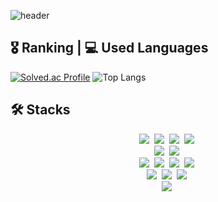 <!--## ✨백지혜-->
![header](https://capsule-render.vercel.app/api?type=rect&color=gradient&text=%20Baik%20Ji%20Hea%20&height=100&fontAlign=86&fontAlignY=75&fontSize=40&animation=fadeIn)
## 🎖️ Ranking | 💻 Used Languages
[![Solved.ac Profile](http://mazassumnida.wtf/api/v2/generate_badge?boj=bjh991222)](https://solved.ac/bjh991222/)
![Top Langs](https://github-readme-stats.vercel.app/api/top-langs/?username=jiheaBaik&card_width=485&layout=compact&theme=dracula)

## 🛠 Stacks
<p align="center">
  <img src="https://img.shields.io/badge/C++-DD4B39?style=flat-square&logo=cplusplus&logoColor=white"/></a>&nbsp
  <img src="https://img.shields.io/badge/C＃-008C99?style=flat-square&logo=csharp&logoColor=white"/></a>&nbsp 
  <img src="https://img.shields.io/badge/C-ffb13b?style=flat-square&logo=c&logoColor=white"/></a>&nbsp 
  <img src="https://img.shields.io/badge/HLSL-C65BCF?style=flat-square&logoColor=white"/></a>&nbsp 
  <br>
  <img src="https://img.shields.io/badge/Mysql-0062AD?style=flat-square&logo=MySql&logoColor=white"/></a>&nbsp 
  <img src="https://img.shields.io/badge/Sqlite-6DB33F?style=flat-square&logo=sqlite&logoColor=white"/></a>&nbsp

  <br>
  <img src="https://img.shields.io/badge/Perforce-404040?style=flat-square&logo=perforce&logoColor=white"/></a>&nbsp 
  <img src="https://img.shields.io/badge/Confluence-339933?style=flat-square&logo=confluence&logoColor=white"/></a>&nbsp
    <img src="https://img.shields.io/badge/Github-000000?style=flat-square&logo=github&logoColor=white"/></a>&nbsp
  <img src="https://img.shields.io/badge/Slack-4A154B?style=flat-square&logo=slack&logoColor=white"/></a>&nbsp
  <br>
  <img src="https://img.shields.io/badge/Unrealengine-0E1128?style=flat-square&logo=unrealengine&logoColor=white"/></a>&nbsp
    <img src="https://img.shields.io/badge/．Net-512BD4?style=flat-square&logo=dotnet&logoColor=white"/></a>&nbsp
  <img src="https://img.shields.io/badge/Qt-41CD52?style=flat-square&logo=qt&logoColor=white"/></a>&nbsp
<br>
  <img src="https://img.shields.io/badge/DirectX11-1A4D2E?style=flat-square&logoColor=white"/></a>&nbsp
<!--
**jiheaBaik/jiheaBaik** is a ✨ _special_ ✨ repository because its `README.md` (this file) appears on your GitHub profile.

Here are some ideas to get you started:

- 🔭 I’m currently working on ...
- 🌱 I’m currently learning ...
- 👯 I’m looking to collaborate on ...
- 🤔 I’m looking for help with ...
- 💬 Ask me about ...
- 📫 How to reach me: ...
- 😄 Pronouns: ...
- ⚡ Fun fact: ...
-->
